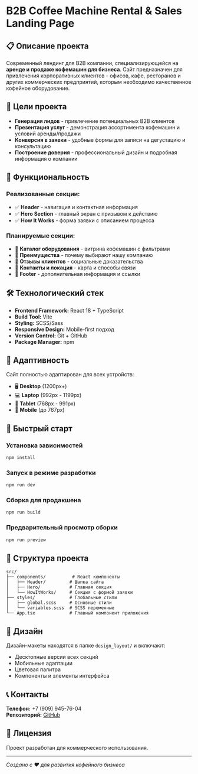 # B2B Coffee Machine Rental & Sales Landing Page

## 📋 Описание проекта

Современный лендинг для B2B компании, специализирующейся на **аренде и продаже кофемашин для бизнеса**. Сайт предназначен для привлечения корпоративных клиентов - офисов, кафе, ресторанов и других коммерческих предприятий, которым необходимо качественное кофейное оборудование.

## 🎯 Цели проекта

- **Генерация лидов** - привлечение потенциальных B2B клиентов
- **Презентация услуг** - демонстрация ассортимента кофемашин и условий аренды/продажи  
- **Конверсия в заявки** - удобные формы для записи на дегустацию и консультацию
- **Построение доверия** - профессиональный дизайн и подробная информация о компании

## 🚀 Функциональность

### Реализованные секции:
- ✅ **Header** - навигация и контактная информация
- ✅ **Hero Section** - главный экран с призывом к действию
- ✅ **How It Works** - форма заявки с описанием процесса

### Планируемые секции:
- 🔄 **Каталог оборудования** - витрина кофемашин с фильтрами
- 🔄 **Преимущества** - почему выбирают нашу компанию
- 🔄 **Отзывы клиентов** - социальные доказательства
- 🔄 **Контакты и локация** - карта и способы связи
- 🔄 **Footer** - дополнительная информация и ссылки

## 🛠 Технологический стек

- **Frontend Framework:** React 18 + TypeScript
- **Build Tool:** Vite
- **Styling:** SCSS/Sass
- **Responsive Design:** Mobile-first подход
- **Version Control:** Git + GitHub
- **Package Manager:** npm

## 📱 Адаптивность

Сайт полностью адаптирован для всех устройств:
- 🖥 **Desktop** (1200px+)
- 💻 **Laptop** (992px - 1199px)  
- 📱 **Tablet** (768px - 991px)
- 📱 **Mobile** (до 767px)

## 🚀 Быстрый старт

### Установка зависимостей
```bash
npm install
```

### Запуск в режиме разработки
```bash
npm run dev
```

### Сборка для продакшена
```bash
npm run build
```

### Предварительный просмотр сборки
```bash
npm run preview
```

## 📁 Структура проекта

```
src/
├── components/          # React компоненты
│   ├── Header/         # Шапка сайта
│   ├── Hero/           # Главная секция
│   └── HowItWorks/     # Секция с формой заявки
├── styles/             # Глобальные стили
│   ├── global.scss     # Основные стили
│   └── variables.scss  # SCSS переменные
└── App.tsx             # Главный компонент приложения
```

## 🎨 Дизайн

Дизайн-макеты находятся в папке `design_layout/` и включают:
- Десктопные версии всех секций
- Мобильные адаптации
- Цветовая палитра
- Компоненты и элементы интерфейса

## 📞 Контакты

**Телефон:** +7 (909) 945-76-04  
**Репозиторий:** [GitHub](https://github.com/Alex7develop/b2b_rental_machine.git)

## 📄 Лицензия

Проект разработан для коммерческого использования.

---

*Создано с ❤️ для развития кофейного бизнеса*
